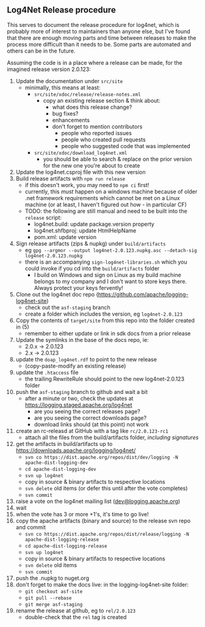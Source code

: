 Log4Net Release procedure
---

This serves to document the release procedure for log4net, which is probably
more of interest to maintainers than anyone else, but I've found that there
are enough moving parts and time between releases to make the process more
difficult than it needs to be. Some parts are automated and others can be in
the future.

Assuming the code is in a place where a release can be made, for the imagined
release version 2.0.123:

1. Update the documentation under `src/site`
    - minimally, this means at least:
        - `src/site/xdoc/release/release-notes.xml`
            - copy an existing release section & think about:
                - what does this release change?
                - bug fixes?
                - enhancements
                - don't forget to mention contributors
                    - people who reported issues
                    - people who created pull requests
                    - people who suggested code that was implemented
        - `src/site/xdoc/download_log4net.xml`
            - you should be able to search & replace on the prior version
                for the new one you're about to create
2. Update the log4net.csproj file with this new version
3. Build release artifacts with `npm run release`
    - if this doesn't work, you may need to `npm ci` first!
    - currently, this _must_ happen on a windows machine because of older
        .net framework requirements which cannot be met on a Linux machine
        (or at least, I haven't figured out how - in particular CF)
    - TODO: the following are still manual and need to be built into the `release` script:
        - log4net.build: update package.version property
        - log4net.shfbproj: update HtmlHelpName
        - pom.xml: update version
4. Sign release artifacts (zips & nupkg) under `build/artifacts`
    - eg `gpg --argmor --output log4net-2.0.123.nupkg.asc --detach-sig log4net-2.0.123.nupkg`
    - there is an accompanying `sign-log4net-libraries.sh` which you could invoke if you cd
        into the `build/artifacts` folder
        - I build on Windows and sign on Linux as my build machine belongs to my company
            and I don't want to store keys there. Always protect your keys fervently!
5. Clone out the log4net doc repo (https://github.com/apache/logging-log4net-site)
    - check out the `asf-staging` branch
    - create a folder which includes the version, eg `log4net-2.0.123`
6. Copy the contents of `target/site` from this repo into the folder created in (5)
    - remember to either update or link in sdk docs from a prior release
7. Update the symlinks in the base of the docs repo, ie:
    - 2.0.x -> 2.0.123
    - 2.x -> 2.0.123
8. update the `doap_log4net.rdf` to point to the new release 
    - (copy-paste-modify an existing release)
9. update the `.htaccess` file
    - the trailing RewriteRule should point to the new log4net-2.0.123 folder
10. push the `asf-staging` branch to github and wait a bit 
    - after a minute or two, check the updates at https://logging.staged.apache.org/log4net
        - are you seeing the correct releases page?
        - are you seeing the correct downloads page?
        - download links should (at this point) not work
11. create an rc-releasd at GitHub with a tag like `rc/2.0.123-rc1`
    - attach all the files from the build/artifacts folder, _including signatures_
12. get the artifacts in build/artifacts up to https://downloads.apache.org/logging/log4net/
    - `svn co https://dist.apache.org/repos/dist/dev/logging -N apache-dist-logging-dev`
    - `cd apache-dist-logging-dev`
    - `svn up log4net`
    - copy in source & binary artifacts to respective locations
    - `svn delete` old items (or defer this until after the vote completes)
    - `svn commit`
13. raise a vote on the log4net mailing list (dev@logging.apache.org)
14. wait
15. when the vote has 3 or more +1's, it's time to go live!
16. copy the apache artifacts (binary and source) to the release svn repo and commit
    - `svn co https://dist.apache.org/repos/dist/release/logging -N apache-dist-logging-release`
    - `cd apache-dist-logging-release`
    - `svn up log4net`
    - copy in source & binary artifacts to respective locations
    - `svn delete` old items
    - `svn commit`
16. push the .nupkg to nuget.org
17. don't forget to make the docs live: in the logging-log4net-site folder:
    - `git checkout asf-site`
    - `git pull --rebase`
    - `git merge asf-staging`
18. rename the release at github, eg to `rel/2.0.123`
    - double-check that the `rel` tag is created

